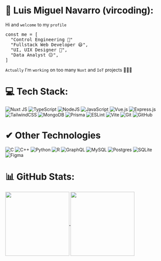 # 💫 Luis Miguel Navarro (vircoding):

Hi and `welcome` to my `profile`

<pre>
const me = [
  "Control Engineering 🤨"
  "Fullstack Web Developer 😃",
  "UI, UIX Designer 🙂",
  "Data Analyst 😐",
]
</pre>

`Actually` I'm `working` on too many `Nuxt` and `IoT` projects 💚💚💚

# 💻 Tech Stack:

![Nuxt JS](https://img.shields.io/badge/Nuxt-002E3B?style=flat&logo=nuxt&logoColor=#00DC82) ![TypeScript](https://img.shields.io/badge/typescript-%23007ACC.svg?style=flat&logo=typescript&logoColor=white) ![NodeJS](https://img.shields.io/badge/node.js-6DA55F?style=flat&logo=node.js&logoColor=white) ![JavaScript](https://img.shields.io/badge/javascript-%23323330.svg?style=flat&logo=javascript&logoColor=%23F7DF1E) ![Vue.js](https://img.shields.io/badge/vuejs-%2335495e.svg?style=flat&logo=vuedotjs&logoColor=%234FC08D) ![Express.js](https://img.shields.io/badge/express.js-%23404d59.svg?style=flat&logo=express&logoColor=%2361DAFB) ![TailwindCSS](https://img.shields.io/badge/tailwindcss-%2338B2AC.svg?style=flat&logo=tailwind-css&logoColor=white) ![MongoDB](https://img.shields.io/badge/MongoDB-%234ea94b.svg?style=flat&logo=mongodb&logoColor=white) ![Prisma](https://img.shields.io/badge/Prisma-3982CE?style=flat&logo=Prisma&logoColor=white) ![ESLint](https://img.shields.io/badge/ESLint-4B3263?style=flat&logo=eslint&logoColor=white) ![Vite](https://img.shields.io/badge/vite-%23646CFF.svg?style=flat&logo=vite&logoColor=white) ![Git](https://img.shields.io/badge/git-%23F05033.svg?style=flat&logo=git&logoColor=white) ![GitHub](https://img.shields.io/badge/github-%23121011.svg?style=flat&logo=github&logoColor=white)

# ✔ Other Technologies

![C](https://img.shields.io/badge/c-%2300599C.svg?style=flat&logo=c&logoColor=white) ![C++](https://img.shields.io/badge/c++-%2300599C.svg?style=flat&logo=c%2B%2B&logoColor=white) ![Python](https://img.shields.io/badge/python-3670A0?style=flat&logo=python&logoColor=ffdd54) ![R](https://img.shields.io/badge/r-%23276DC3.svg?style=flat&logo=r&logoColor=white) ![GraphQL](https://img.shields.io/badge/-GraphQL-E10098?style=flat&logo=graphql&logoColor=white)  ![MySQL](https://img.shields.io/badge/mysql-%2300f.svg?style=flat&logo=mysql&logoColor=white) ![Postgres](https://img.shields.io/badge/postgres-%23316192.svg?style=flat&logo=postgresql&logoColor=white) ![SQLite](https://img.shields.io/badge/sqlite-%2307405e.svg?style=flat&logo=sqlite&logoColor=white) ![Figma](https://img.shields.io/badge/figma-%23F24E1E.svg?style=flat&logo=figma&logoColor=white)

# 📊 GitHub Stats:

<a href="#">
<img height=200 align="center" src="https://github-readme-stats.vercel.app/api?username=vircoding&theme=vue-dark&hide_border=false&include_all_commits=true&count_private=false" />
</a>
<a href="#">
<img height=200 align="center" src="https://github-readme-stats.vercel.app/api/top-langs/?username=vircoding&theme=vue-dark&size_weight=0.9&count_weight=0.1&langs_count=6&layout=compact&hide=jupyter%20notebook&card_width=340" /></a>

